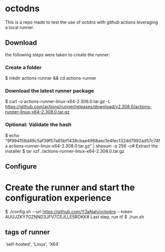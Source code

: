 # octodns
This is a repo made to test the use of octdns with github actions leveraging a local runner.

## Download
the following steps were taken to create the runner:
### Create a folder
$ mkdir actions-runner && cd actions-runner
### Download the latest runner package
$ curl -o actions-runner-linux-x64-2.308.0.tar.gz -L https://github.com/actions/runner/releases/download/v2.308.0/actions-runner-linux-x64-2.308.0.tar.gz
### Optional: Validate the hash
$ echo "9f994158d49c5af39f57a65bf1438cbae4968aec1e4fec132dd7992ad57c74fa  actions-runner-linux-x64-2.308.0.tar.gz" | shasum -a 256 -c# Extract the installer
$ tar xzf ./actions-runner-linux-x64-2.308.0.tar.gz

## Configure
# Create the runner and start the configuration experience
$ ./config.sh --url https://github.com/Y3aNah/octodns --token AUUJZKY7GZNND3JFV7CEJLLE5ROKK# Last step, run it!
$ ./run.sh

## tags of runner
'self-hosted', 'Linux', 'X64'
